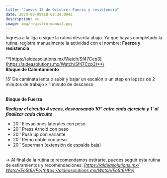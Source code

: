 ```yaml
---
title: "Jueves 15 de Octubre: Fuerza y resistencia"
date: 2020-09-09T18:09:24.094Z
description: <>
image: img/registro-manual.png
---
```

Ingresa a la liga o sigue la rutina descrita abajo. Ya que hayas completado la rutina, registra manualmente la actividad con el nombre: **Fuerza y resistencia**\
\
**[https://aldeasolutions.mx/​Watch/Sf47Ccp3](https://aldeasolutions.mx/Watch/Sf47Ccp3)**\
\
**Bloque de Calentamiento**

15’ De caminata lenta o subir y bajar un escalón o un step en lapsos de 2 minutos de trabajo x 1 minuto de descanso

\
**Bloque de Fuerza**

***Realizar el circuito 4 veces, descansando 10” entre cada ejercicio y 1' al finalizar cada circuito***

* 20’’ Elevaciones laterales con peso
* 20’’ Press Arnold con peso
* 20’’ Push up con variante
* 20’’ Remo doble con peso
* 20’’ Superman (extensión de espalda baja)

\
-> Al final de la rutina te recomendamos estirarte, puedes seguir esta rutina de estiramientos y recomendaciones: *[https://aldeasolutions.mx/​Watch/Eo5t6HPe](https://aldeasolutions.mx/Watch/Eo5t6HPe)*